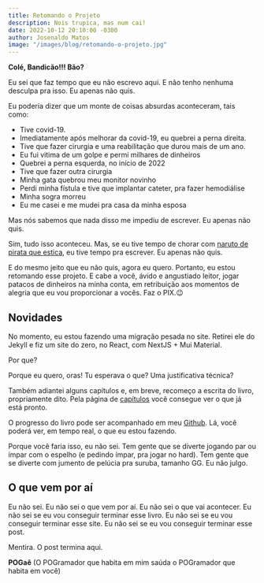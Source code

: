 ```yaml
---
title: Retomando o Projeto
description: Nois trupica, mas num cai!
date: 2022-10-12 20:10:00 -0300
author: Josenaldo Matos
image: "/images/blog/retomando-o-projeto.jpg"
---
```

**Colé, Bandicão!!! Bão?**

Eu sei que faz tempo que eu não escrevo aqui. E não tenho nenhuma desculpa pra isso. Eu apenas não quis.

Eu poderia dizer que um monte de coisas absurdas aconteceram, tais como:

- Tive covid-19.
- Imediatamente após melhorar da covid-19, eu quebrei a perna direita.
- Tive que fazer cirurgia e uma reabilitação que durou mais de um ano.
- Eu fui vitima de um golpe e permi milhares de dinheiros
- Quebrei a perna esquerda, no início de 2022
- Tive que fazer outra cirurgia
- Minha gata quebrou meu monitor novinho
- Perdi minha fístula e tive que implantar cateter, pra fazer hemodiálise
- Minha sogra morreu
- Eu me casei e me mudei pra casa da minha esposa

Mas nós sabemos que nada disso me impediu de escrever. Eu apenas não quis.

Sim, tudo isso aconteceu. Mas, se eu tive tempo de chorar com [naruto de pirata que estica](https://beta.crunchyroll.com/pt-br/series/GRMG8ZQZR/one-piece), eu tive tempo pra escrever. Eu apenas não quis.

E do mesmo jeito que eu não quis, agora eu quero. Portanto, eu estou retomando esse projeto. E cabe a você, ávido e angustiado leitor, jogar patacos de dinheiros na minha conta, em retribuição aos momentos de alegria que eu vou proporcionar a vocês. Faz o PIX.😉

## Novidades

No momento, eu estou fazendo uma migração pesada no site. Retirei ele do Jekyll e fiz um site do zero, no React, com NextJS + Mui Material.

Por que?

Porque eu quero, oras! Tu esperava o que? Uma justificativa técnica?

Também adiantei alguns capítulos e, em breve, recomeço a escrita do livro, propriamente dito. Pela página de [capítulos](/capitulos) você consegue ver o que já está pronto.

O progresso do livro pode ser acompanhado em meu [Github](https://github.com/users/josenaldo/projects/4). Lá, você poderá ver, em tempo real, o que eu estou fazendo.

Porque você faria isso, eu não sei. Tem gente que se diverte jogando par ou ímpar com o espelho (e pedindo ímpar, pra jogar no hard). Tem gente que se diverte com jumento de pelúcia pra suruba, tamanho GG. Eu não julgo.

## O que vem por aí

Eu não sei. Eu não sei o que vem por aí. Eu não sei o que vai acontecer. Eu não sei se eu vou conseguir terminar esse livro. Eu não sei se eu vou conseguir terminar esse site. Eu não sei se eu vou conseguir terminar esse post.

Mentira. O post termina aqui.

**POGaê**
(O POGramador que habita em mim saúda o POGramador que habita em você)

